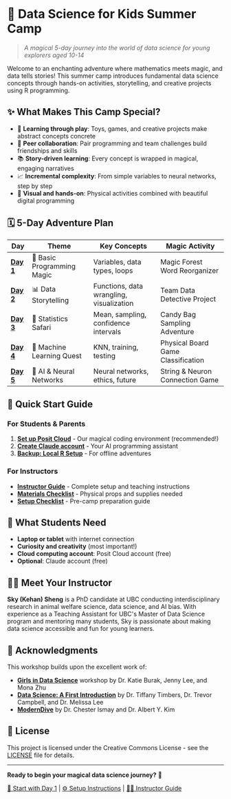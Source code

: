 # 🌟 Data Science for Kids Summer Camp

> *A magical 5-day journey into the world of data science for young explorers aged 10-14*

Welcome to an enchanting adventure where mathematics meets magic, and data tells stories! This summer camp introduces fundamental data science concepts through hands-on activities, storytelling, and creative projects using R programming.

## ✨ What Makes This Camp Special?

- 🎯 **Learning through play**: Toys, games, and creative projects make abstract concepts concrete
- 🤝 **Peer collaboration**: Pair programming and team challenges build friendships and skills
- 📚 **Story-driven learning**: Every concept is wrapped in magical, engaging narratives
- 📈 **Incremental complexity**: From simple variables to neural networks, step by step
- 🎨 **Visual and hands-on**: Physical activities combined with beautiful digital programming

## 🗓️ 5-Day Adventure Plan

| Day | Theme | Key Concepts | Magic Activity |
|-----|-------|--------------|----------------|
| **[Day 1](docs/day01/)** | 🌟 Basic Programming Magic | Variables, data types, loops | Magic Forest Word Reorganizer |
| **[Day 2](docs/day02/)** | 📊 Data Storytelling | Functions, data wrangling, visualization | Team Data Detective Project |
| **[Day 3](docs/day03/)** | 🐄 Statistics Safari | Mean, sampling, confidence intervals | Candy Bag Sampling Adventure |
| **[Day 4](docs/day04/)** | 🤖 Machine Learning Quest | KNN, training, testing | Physical Board Game Classification |
| **[Day 5](docs/day05/)** | 🧠 AI & Neural Networks | Neural networks, ethics, future | String & Neuron Connection Game |

## 🚀 Quick Start Guide

### For Students & Parents

1. **[Set up Posit Cloud](docs/setup/posit-cloud-setup.md)** - Our magical coding environment (recommended!)
2. **[Create Claude account](docs/setup/claude-setup.md)** - Your AI programming assistant
3. **[Backup: Local R Setup](docs/setup/local-rstudio-setup.md)** - For offline adventures

### For Instructors

- **[Instructor Guide](docs/instructor-guide/)** - Complete setup and teaching instructions
- **[Materials Checklist](docs/instructor-guide/materials-needed.md)** - Physical props and supplies needed
- **[Setup Checklist](docs/instructor-guide/setup-checklist.md)** - Pre-camp preparation guide

## 🎒 What Students Need

- **Laptop or tablet** with internet connection
- **Curiosity and creativity** (most important!)
- **Cloud computing account**: Posit Cloud account (free)
- **Optional**: Claude account (free)

## 👩‍🏫 Meet Your Instructor

**Sky (Kehan) Sheng** is a PhD candidate at UBC conducting interdisciplinary research in animal welfare science, data science, and AI bias. With experience as a Teaching Assistant for UBC's Master of Data Science program and mentoring many students, Sky is passionate about making data science accessible and fun for young learners.

## 🙏 Acknowledgments

This workshop builds upon the excellent work of:
- [**Girls in Data Science**](https://katieburak.github.io/girls-in-DS/) workshop by Dr. Katie Burak, Jenny Lee, and Mona Zhu
- [**Data Science: A First Introduction**](https://datasciencebook.ca/) by Dr. Tiffany Timbers, Dr. Trevor Campbell, and Dr. Melissa Lee
- [**ModernDive**](https://moderndive.com/index.html) by Dr. Chester Ismay and Dr. Albert Y. Kim

## 📜 License

This project is licensed under the Creative Commons License - see the [LICENSE](LICENSE) file for details.

---

**Ready to begin your magical data science journey?** 🌟

[🚀 Start with Day 1](docs/day01/) | [⚙️ Setup Instructions](docs/setup/) | [👩‍🏫 Instructor Guide](docs/instructor-guide/)
